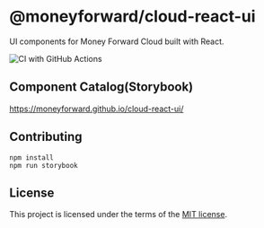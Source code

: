 # @moneyforward/cloud-react-ui

UI components for Money Forward Cloud built with React.

![CI with GitHub Actions](https://github.com/moneyforward/cloud-react-ui/workflows/test/badge.svg)

## Component Catalog(Storybook)

<https://moneyforward.github.io/cloud-react-ui/>

## Contributing

```console
npm install
npm run storybook
```

## License

This project is licensed under the terms of the [MIT license](https://github.com/moneyforward/cloud-react-ui/blob/master/LICENSE.txt).
